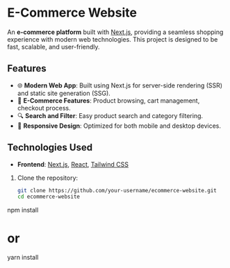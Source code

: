 # E-Commerce Website

An **e-commerce platform** built with [Next.js](https://nextjs.org/), providing a seamless shopping experience with modern web technologies. This project is designed to be fast, scalable, and user-friendly.

## Features

- 🌐 **Modern Web App**: Built using Next.js for server-side rendering (SSR) and static site generation (SSG).
- 🛒 **E-Commerce Features**: Product browsing, cart management, checkout process.
- 🔍 **Search and Filter**: Easy product search and category filtering.
- 🎨 **Responsive Design**: Optimized for both mobile and desktop devices.


## Technologies Used

- **Frontend**: [Next.js](https://nextjs.org/), [React](https://reactjs.org/), [Tailwind CSS](https://tailwindcss.com/)


1. Clone the repository:

   ```bash
   git clone https://github.com/your-username/ecommerce-website.git
   cd ecommerce-website
npm install
# or
yarn install
